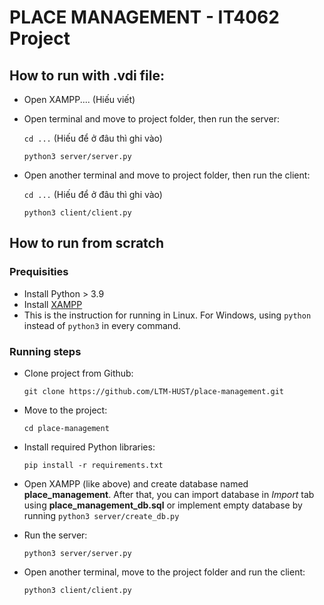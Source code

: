 # PLACE MANAGEMENT - IT4062 Project

## How to run with .vdi file:
- Open XAMPP.... (Hiếu viết)
- Open terminal and move to project folder, then run the server:

    ```cd ...``` (Hiếu để ở đâu thì ghi vào)

    ```python3 server/server.py```

- Open another terminal and move to project folder, then run the client:

    ```cd ...``` (Hiếu để ở đâu thì ghi vào)

    ```python3 client/client.py```

## How to run from scratch
### Prequisities
- Install Python > 3.9
- Install [XAMPP](https://www.apachefriends.org/)
- This is the instruction for running in Linux. For Windows, using `python` instead of `python3` in every command.
### Running steps
- Clone project from Github:

    `git clone https://github.com/LTM-HUST/place-management.git`

- Move to the project:

    `cd place-management`

- Install required Python libraries:

    `pip install -r requirements.txt`

- Open XAMPP (like above) and create database named **place_management**. After that, you can import database in *Import* tab using **place_management_db.sql** or implement empty database by running `python3 server/create_db.py`

- Run the server:

    `python3 server/server.py`

- Open another terminal, move to the project folder and run the client:

    `python3 client/client.py`
